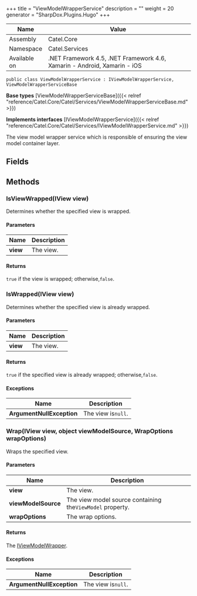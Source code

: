 

+++
title = "ViewModelWrapperService" 
description = ""
weight = 20
generator = "SharpDox.Plugins.Hugo"
+++

Name|Value
---|---
Assembly|Catel.Core
Namespace|Catel.Services
Available on|.NET Framework 4.5, .NET Framework 4.6, Xamarin - Android, Xamarin - iOS

```
public class ViewModelWrapperService : IViewModelWrapperService, ViewModelWrapperServiceBase
```

**Base types**
[ViewModelWrapperServiceBase]({{< relref "reference/Catel.Core/Catel/Services/ViewModelWrapperServiceBase.md" >}})

**Implements interfaces**
[IViewModelWrapperService]({{< relref "reference/Catel.Core/Catel/Services/IViewModelWrapperService.md" >}})

The view model wrapper service which is responsible of ensuring the view model container layer.

## Fields

## Methods

### IsViewWrapped(IView view)

Determines whether the specified view is wrapped.

#### Parameters

Name|Description
---|---
**view**|The view.

#### Returns

`true` if the view is wrapped; otherwise,`false`.

### IsWrapped(IView view)

Determines whether the specified view is already wrapped.

#### Parameters

Name|Description
---|---
**view**|The view.

#### Returns

`true` if the specified view is already wrapped; otherwise,`false`.

#### Exceptions

Name|Description
---|---
**ArgumentNullException**|The view is`null`.

### Wrap(IView view, object viewModelSource, WrapOptions wrapOptions)

Wraps the specified view.

#### Parameters

Name|Description
---|---
**view**|The view.
**viewModelSource**|The view model source containing the`ViewModel` property.
**wrapOptions**|The wrap options.

#### Returns

The [IViewModelWrapper](#).

#### Exceptions

Name|Description
---|---
**ArgumentNullException**|The view is`null`.

